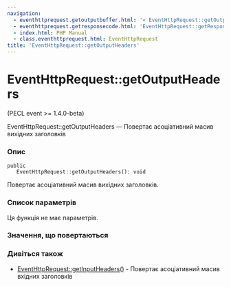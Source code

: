 ```yaml
---
navigation:
  - eventhttprequest.getoutputbuffer.html: '« EventHttpRequest::getOutputBuffer'
  - eventhttprequest.getresponsecode.html: 'EventHttpRequest::getResponseCode »'
  - index.html: PHP Manual
  - class.eventhttprequest.html: EventHttpRequest
title: 'EventHttpRequest::getOutputHeaders'
---
```

# EventHttpRequest::getOutputHeaders

(PECL event >= 1.4.0-beta)

EventHttpRequest::getOutputHeaders — Повертає асоціативний масив вихідних заголовків

### Опис

```methodsynopsis
public
   EventHttpRequest::getOutputHeaders(): void
```

Повертає асоціативний масив вихідних заголовків.

### Список параметрів

Ця функція не має параметрів.

### Значення, що повертаються

### Дивіться також

-   [EventHttpRequest::getInputHeaders()](eventhttprequest.getinputheaders.html) - Повертає асоціативний масив вхідних заголовків
